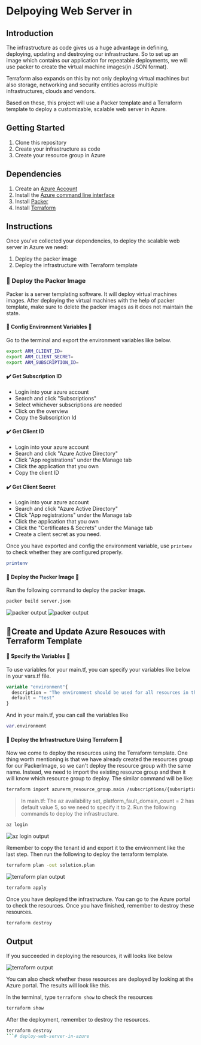 # Delpoying Web Server in 

## Introduction

The infrastructure as code gives us a huge advantage in defining, deploying, updating and destroying our infrastructure. So to set up an image which contains our application for repeatable deployments, we will use packer to create the virtual machine images(in JSON format).

Terraform also expands on this by not only deploying virtual machines but also storage, networking and security entities across multiple infrastructures, clouds and vendors.

Based on these, this project will use a Packer template and a Terraform template to deploy a customizable, scalable web server in Azure.

## Getting Started

1. Clone this repository
2. Create your infrastructure as code
4. Create your resource group in Azure

## Dependencies

1. Create an [Azure Account](https://portal.azure.com) 
2. Install the [Azure command line interface](https://docs.microsoft.com/en-us/cli/azure/install-azure-cli?view=azure-cli-latest)
3. Install [Packer](https://www.packer.io/downloads)
4. Install [Terraform](https://www.terraform.io/downloads.html)

## Instructions

Once you've  collected your dependencies, to deploy the scalable web server in Azure we need: 

1. Deploy the packer image
2. Deploy the infrastructure with Terraform template

### :pushpin: Deploy the Packer Image

Packer is a server templating software. It will deploy virtual machines images. After deploying the virtual machines with the help of packer template, make sure to delete the packer images as it does not maintain the state.

#### :large_blue_diamond:  Config Environment Variables :large_blue_diamond: 

Go to the terminal and export the environment variables like below.

```bash
export ARM_CLIENT_ID=
export ARM_CLIENT_SECRET=
export ARM_SUBSCRIPTION_ID=
```

#### :heavy_check_mark: Get Subscription ID

* Login into your azure account
* Search and click "Subscriptions"
* Select whichever subscriptions are needed
* Click on the overview
* Copy the Subscription Id

#### :heavy_check_mark: Get Client ID

* Login into your azure account
* Search and click "Azure Active Directory"
* Click "App registrations" under the Manage tab
* Click the application that you own
* Copy the client ID

#### :heavy_check_mark: Get Client Secret

* Login into your azure account
* Search and click "Azure Active Directory"
* Click "App registrations" under the Manage tab
* Click the application that you own
* Click the "Certificates & Secrets" under the Manage tab
* Create a client secret as you need.

Once you have exported and config the environment variable, use `printenv` to check whether they are configured properly.

```bash
printenv
```

#### :large_blue_diamond:  Deploy the Packer Image :large_blue_diamond:  

Run the following command to deploy the packer image.

```bash
packer build server.json
```

![packer output](https://dl3.pushbulletusercontent.com/vVp0K7PT6RgwbBUYQEDRAESmFE51X68K/image.png) 
![packer output](https://dl3.pushbulletusercontent.com/2erDi15hVlbd4J5yyi3MQVN4fjMzfKVq/image.png) 


## :pushpin:Create and Update Azure Resouces with Terraform Template

#### :large_blue_diamond: Specify the Variables :large_blue_diamond:

To use variables for your main.tf, you can specify your variables like below in your vars.tf file.

```tf
variable "environment"{
  description = "The environment should be used for all resources in this example"
  default = "test"
}
```

And in your main.tf, you can call the variables like

```tf
var.environment
```

#### :large_blue_diamond: Deploy the Infrastructure Using Terraform :large_blue_diamond:

Now we come to deploy the resources using the Terraform template. One thing worth mentioning is that we have already created the resources group for our PackerImage, so we can't deploy the resource group with the same name. Instead, we need to import the existing resource group and then it will know which resource group to deploy. The similar command will be like:

```bash
terraform import azurerm_resource_group.main /subscriptions/{subsriptionId}/resourceGroups/{resourceGroupName}
```

> In main.tf: The az availability set, platform_fault_domain_count = 2 has default value 5, so we need to specify it to 2.
Run the following commands to deploy the infrastructure.

```bash
az login
```

![az login output](https://dl3.pushbulletusercontent.com/mPIh5xMrtkt4gSp5j6mOs9SQTtrdXTGE/image.png)

Remember to copy the tenant id and export it to the environment like the last step. Then run the following to deploy the terraform template.

```bash
terraform plan -out solution.plan
```

![terraform plan output](https://dl3.pushbulletusercontent.com/4eE8LSPsX7rFessYPMLk3p7jD0HQDtk7/image.png)

```bash
terraform apply
```

Once you have deployed the infrastructure. You can go to the Azure portal to check the resources. Once you have finished, remember to destroy these resources.

```bash
terraform destroy
```

## Output

If you succeeded in deploying the resources, it will looks like below

![terraform output](https://dl3.pushbulletusercontent.com/9laUe5ITAIKW0bpB95sqPNvrGGXIM7ZD/image.png)

You can also check whether these resources are deployed by looking at the Azure portal. The results will look like this.


In the terminal, type `terraform show` to check the resources

```bash
terraform show
```

After the deployment, remember to destroy the resources.
    
``` bash
terraform destroy
```#   d e p l o y - w e b - s e r v e r - i n - a z u r e 
 
 